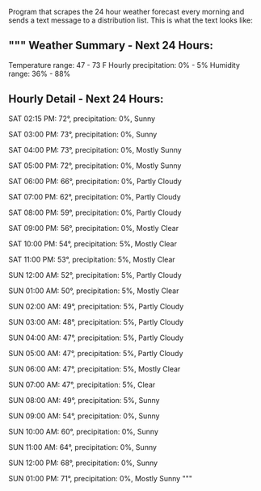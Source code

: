 Program that scrapes the 24 hour weather forecast every morning and sends a text message to a distribution list. This is what the text looks like:

"""
Weather Summary - Next 24 Hours:
-------------------------------------------
Temperature range:                 47 - 73 F
Hourly precipitation:                0% - 5%
Humidity range:                    36% - 88%


Hourly Detail - Next 24 Hours:
-------------------------------------------
SAT 02:15 PM: 
72°, precipitation: 0%, Sunny

SAT 03:00 PM: 
73°, precipitation: 0%, Sunny

SAT 04:00 PM: 
73°, precipitation: 0%, Mostly Sunny

SAT 05:00 PM: 
72°, precipitation: 0%, Mostly Sunny

SAT 06:00 PM: 
66°, precipitation: 0%, Partly Cloudy

SAT 07:00 PM: 
62°, precipitation: 0%, Partly Cloudy

SAT 08:00 PM: 
59°, precipitation: 0%, Partly Cloudy

SAT 09:00 PM: 
56°, precipitation: 0%, Mostly Clear

SAT 10:00 PM: 
54°, precipitation: 5%, Mostly Clear

SAT 11:00 PM: 
53°, precipitation: 5%, Mostly Clear

SUN 12:00 AM: 
52°, precipitation: 5%, Partly Cloudy

SUN 01:00 AM: 
50°, precipitation: 5%, Mostly Clear

SUN 02:00 AM: 
49°, precipitation: 5%, Partly Cloudy

SUN 03:00 AM: 
48°, precipitation: 5%, Partly Cloudy

SUN 04:00 AM: 
47°, precipitation: 5%, Partly Cloudy

SUN 05:00 AM: 
47°, precipitation: 5%, Partly Cloudy

SUN 06:00 AM: 
47°, precipitation: 5%, Mostly Clear

SUN 07:00 AM: 
47°, precipitation: 5%, Clear

SUN 08:00 AM: 
49°, precipitation: 5%, Sunny

SUN 09:00 AM: 
54°, precipitation: 0%, Sunny

SUN 10:00 AM: 
60°, precipitation: 0%, Sunny

SUN 11:00 AM: 
64°, precipitation: 0%, Sunny

SUN 12:00 PM: 
68°, precipitation: 0%, Sunny

SUN 01:00 PM: 
71°, precipitation: 0%, Mostly Sunny
"""
